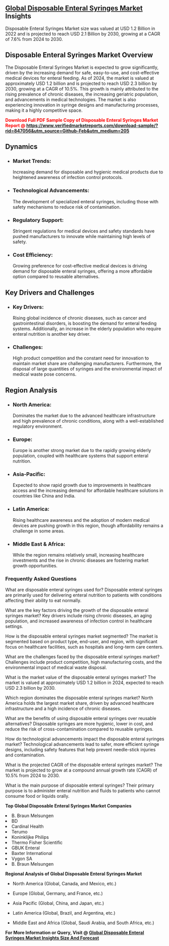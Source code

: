 <h2><a href="https://www.verifiedmarketreports.com/download-sample/?rid=847056&amp;utm_source=Github&amp;utm_medium=205" target="_blank">Global Disposable Enteral Syringes Market</a> Insights</h2><p>Disposable Enteral Syringes Market size was valued at USD 1.2 Billion in 2022 and is projected to reach USD 2.1 Billion by 2030, growing at a CAGR of 7.6% from 2024 to 2030.</p><p> <h2>Disposable Enteral Syringes Market Overview</h2> <p>The Disposable Enteral Syringes Market is expected to grow significantly, driven by the increasing demand for safe, easy-to-use, and cost-effective medical devices for enteral feeding. As of 2024, the market is valued at approximately USD 1.2 billion and is projected to reach USD 2.3 billion by 2030, growing at a CAGR of 10.5%. This growth is mainly attributed to the rising prevalence of chronic diseases, the increasing geriatric population, and advancements in medical technologies. The market is also experiencing innovation in syringe designs and manufacturing processes, making it a highly competitive space.</p> <p><strong><p><span class=""><span style="color: #ff0000;"><strong>Download Full PDF Sample Copy of Disposable Enteral Syringes Market Report</strong> @ </span><a href="https://www.verifiedmarketreports.com/download-sample/?rid=847056&amp;utm_source=Github-Feb&amp;utm_medium=205" target="_blank">https://www.verifiedmarketreports.com/download-sample/?rid=847056&amp;utm_source=Github-Feb&amp;utm_medium=205</a></span></p></strong></p> <h2>Dynamics</h2> <ul> <li><h3>Market Trends:</h3> Increasing demand for disposable and hygienic medical products due to heightened awareness of infection control protocols.</li> <li><h3>Technological Advancements:</h3> The development of specialized enteral syringes, including those with safety mechanisms to reduce risk of contamination.</li> <li><h3>Regulatory Support:</h3> Stringent regulations for medical devices and safety standards have pushed manufacturers to innovate while maintaining high levels of safety.</li> <li><h3>Cost Efficiency:</h3> Growing preference for cost-effective medical devices is driving demand for disposable enteral syringes, offering a more affordable option compared to reusable alternatives.</li> </ul> <h2>Key Drivers and Challenges</h2> <ul> <li><h3>Key Drivers:</h3> Rising global incidence of chronic diseases, such as cancer and gastrointestinal disorders, is boosting the demand for enteral feeding systems. Additionally, an increase in the elderly population who require enteral nutrition is another key driver.</li> <li><h3>Challenges:</h3> High product competition and the constant need for innovation to maintain market share are challenging manufacturers. Furthermore, the disposal of large quantities of syringes and the environmental impact of medical waste pose concerns.</li> </ul> <h2>Region Analysis</h2> <ul> <li><h3>North America:</h3> Dominates the market due to the advanced healthcare infrastructure and high prevalence of chronic conditions, along with a well-established regulatory environment.</li> <li><h3>Europe:</h3> Europe is another strong market due to the rapidly growing elderly population, coupled with healthcare systems that support enteral nutrition.</li> <li><h3>Asia-Pacific:</h3> Expected to show rapid growth due to improvements in healthcare access and the increasing demand for affordable healthcare solutions in countries like China and India.</li> <li><h3>Latin America:</h3> Rising healthcare awareness and the adoption of modern medical devices are pushing growth in this region, though affordability remains a challenge in some areas.</li> <li><h3>Middle East & Africa:</h3> While the region remains relatively small, increasing healthcare investments and the rise in chronic diseases are fostering market growth opportunities.</li> </ul> <h3>Frequently Asked Questions</h3> <p>What are disposable enteral syringes used for? Disposable enteral syringes are primarily used for delivering enteral nutrition to patients with conditions affecting their ability to eat normally.</p> <p>What are the key factors driving the growth of the disposable enteral syringes market? Key drivers include rising chronic diseases, an aging population, and increased awareness of infection control in healthcare settings.</p> <p>How is the disposable enteral syringes market segmented? The market is segmented based on product type, end-user, and region, with significant focus on healthcare facilities, such as hospitals and long-term care centers.</p> <p>What are the challenges faced by the disposable enteral syringes market? Challenges include product competition, high manufacturing costs, and the environmental impact of medical waste disposal.</p> <p>What is the market value of the disposable enteral syringes market? The market is valued at approximately USD 1.2 billion in 2024, expected to reach USD 2.3 billion by 2030.</p> <p>Which region dominates the disposable enteral syringes market? North America holds the largest market share, driven by advanced healthcare infrastructure and a high incidence of chronic diseases.</p> <p>What are the benefits of using disposable enteral syringes over reusable alternatives? Disposable syringes are more hygienic, lower in cost, and reduce the risk of cross-contamination compared to reusable syringes.</p> <p>How do technological advancements impact the disposable enteral syringes market? Technological advancements lead to safer, more efficient syringe designs, including safety features that help prevent needle-stick injuries and contamination.</p> <p>What is the projected CAGR of the disposable enteral syringes market? The market is projected to grow at a compound annual growth rate (CAGR) of 10.5% from 2024 to 2030.</p> <p>What is the main purpose of disposable enteral syringes? Their primary purpose is to administer enteral nutrition and fluids to patients who cannot consume food or liquids orally.</p> </p><p><strong>Top Global Disposable Enteral Syringes Market Companies</strong></p><div data-test-id=""><p><li>B. Braun Melsungen</li><li> BD</li><li> Cardinal Health</li><li> Terumo</li><li> Koninklijke Philips</li><li> Thermo Fisher Scientific</li><li> GBUK Enteral</li><li> Baxter International</li><li> Vygon SA</li><li> B. Braun Melsungen</li></p><div><strong>Regional Analysis of&nbsp;Global Disposable Enteral Syringes Market</strong></div><ul><li dir="ltr"><p dir="ltr">North America&nbsp;(Global, Canada, and Mexico, etc.)</p></li><li dir="ltr"><p dir="ltr">Europe (Global, Germany, and France, etc.)</p></li><li dir="ltr"><p dir="ltr">Asia Pacific&nbsp;(Global, China, and Japan, etc.)</p></li><li dir="ltr"><p dir="ltr">Latin America&nbsp;(Global, Brazil, and Argentina, etc.)</p></li><li dir="ltr">Middle East and Africa&nbsp;(Global, Saudi Arabia, and South Africa, etc.)</li></ul><p><strong>For More Information or Query, Visit @&nbsp;</strong><strong><a href="https://www.verifiedmarketreports.com/product/disposable-enteral-syringes-market/?utm_source=Github&amp;utm_medium=205" target="_blank">Global Disposable Enteral Syringes Market Insights Size And Forecast</a></strong></p></div>
